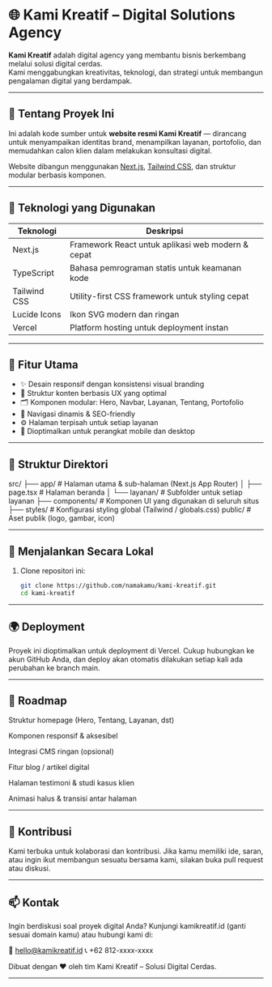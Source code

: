 # 🌐 Kami Kreatif – Digital Solutions Agency

**Kami Kreatif** adalah digital agency yang membantu bisnis berkembang melalui solusi digital cerdas.  
Kami menggabungkan kreativitas, teknologi, dan strategi untuk membangun pengalaman digital yang berdampak.

---

## 🚀 Tentang Proyek Ini

Ini adalah kode sumber untuk **website resmi Kami Kreatif** — dirancang untuk menyampaikan identitas brand, menampilkan layanan, portofolio, dan memudahkan calon klien dalam melakukan konsultasi digital.

Website dibangun menggunakan [Next.js](https://nextjs.org), [Tailwind CSS](https://tailwindcss.com), dan struktur modular berbasis komponen.

---

## 🔧 Teknologi yang Digunakan

| Teknologi     | Deskripsi                                              |
|---------------|--------------------------------------------------------|
| Next.js       | Framework React untuk aplikasi web modern & cepat     |
| TypeScript    | Bahasa pemrograman statis untuk keamanan kode          |
| Tailwind CSS  | Utility-first CSS framework untuk styling cepat       |
| Lucide Icons  | Ikon SVG modern dan ringan                            |
| Vercel        | Platform hosting untuk deployment instan               |

---

## 🧩 Fitur Utama

- ✨ Desain responsif dengan konsistensi visual branding
- 🧠 Struktur konten berbasis UX yang optimal
- 🗂️ Komponen modular: Hero, Navbar, Layanan, Tentang, Portofolio
- 🧭 Navigasi dinamis & SEO-friendly
- ⚙️ Halaman terpisah untuk setiap layanan
- 📱 Dioptimalkan untuk perangkat mobile dan desktop

---

## 📁 Struktur Direktori

src/
├── app/ # Halaman utama & sub-halaman (Next.js App Router)
│ ├── page.tsx # Halaman beranda
│ └── layanan/ # Subfolder untuk setiap layanan
├── components/ # Komponen UI yang digunakan di seluruh situs
├── styles/ # Konfigurasi styling global (Tailwind / globals.css)
public/ # Aset publik (logo, gambar, icon)


---

## 🚀 Menjalankan Secara Lokal

1. Clone repositori ini:
   ```bash
   git clone https://github.com/namakamu/kami-kreatif.git
   cd kami-kreatif

---

## 🌍 Deployment
Proyek ini dioptimalkan untuk deployment di Vercel.
Cukup hubungkan ke akun GitHub Anda, dan deploy akan otomatis dilakukan setiap kali ada perubahan ke branch main.

---

## 📌 Roadmap
 Struktur homepage (Hero, Tentang, Layanan, dst)

 Komponen responsif & aksesibel

 Integrasi CMS ringan (opsional)

 Fitur blog / artikel digital

 Halaman testimoni & studi kasus klien

 Animasi halus & transisi antar halaman

---

## 🤝 Kontribusi
Kami terbuka untuk kolaborasi dan kontribusi.
Jika kamu memiliki ide, saran, atau ingin ikut membangun sesuatu bersama kami, silakan buka pull request atau diskusi.

---

## 📫 Kontak
Ingin berdiskusi soal proyek digital Anda?
Kunjungi kamikreatif.id (ganti sesuai domain kamu) atau hubungi kami di:

📧 hello@kamikreatif.id
📞 +62 812-xxxx-xxxx

Dibuat dengan ❤️ oleh tim Kami Kreatif – Solusi Digital Cerdas.

---

